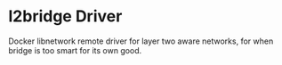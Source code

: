 # l2bridge Driver
Docker libnetwork remote driver for layer two aware networks, for when bridge is too smart for its own good.

